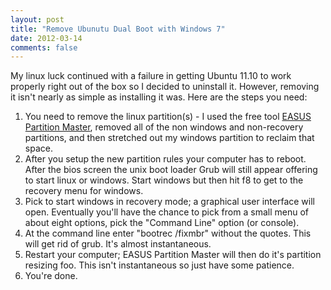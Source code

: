 ```yaml
---
layout: post
title: "Remove Ubunutu Dual Boot with Windows 7"
date: 2012-03-14
comments: false
---
```

My linux luck continued with a failure in getting Ubuntu 11.10 to work
properly right out of the box so I decided to uninstall it.  However, removing
it isn't nearly as simple as installing it was.  Here are the steps you need:  
  
  

  1. You need to remove the linux partition(s) - I used the free tool [EASUS Partition Master](http://www.partition-tool.com/personal.htm), removed all of the non windows and non-recovery partitions, and then stretched out my windows partition to reclaim that space.
  2. After you setup the new partition rules your computer has to reboot.  After the bios screen the unix boot loader Grub will still appear offering to start linux or windows.  Start windows but then hit f8 to get to the recovery menu for windows.
  3. Pick to start windows in recovery mode; a graphical user interface will open.  Eventually you'll have the chance to pick from a small menu of about eight options, pick the "Command Line" option (or console).
  4. At the command line enter "bootrec /fixmbr" without the quotes. This will get rid of grub.  It's almost instantaneous. 
  5. Restart your computer; EASUS Partition Master will then do it's partition resizing foo.  This isn't instantaneous so just have some patience.
  6. You're done. 

  

